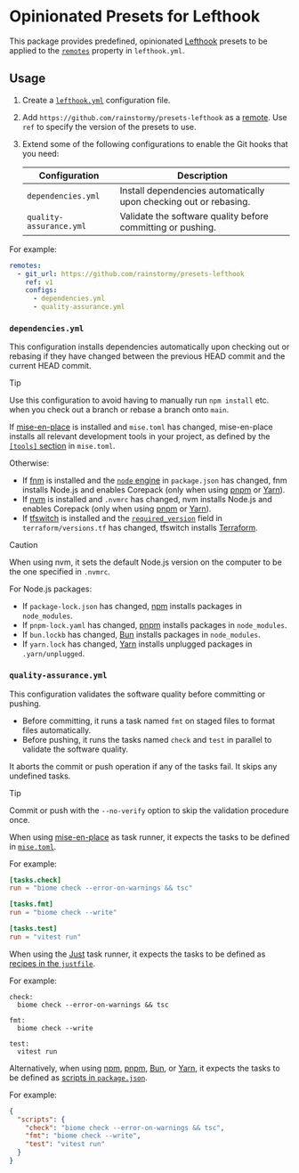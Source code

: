 # Opinionated Presets for Lefthook

This package provides predefined,
opinionated [Lefthook](https://github.com/evilmartians/lefthook) presets to be
applied to the [`remotes`](https://github.com/evilmartians/lefthook/blob/master/docs/configuration.md#remotes)
property in `lefthook.yml`.

## Usage
1. Create a [`lefthook.yml`](https://github.com/evilmartians/lefthook/blob/master/docs/configuration.md#config-file)
   configuration file.
2. Add `https://github.com/rainstormy/presets-lefthook` as
   a [remote](https://github.com/evilmartians/lefthook/blob/master/docs/configuration.md#remotes).
   Use `ref` to specify the version of the presets to use.
3. Extend some of the following configurations to enable the Git hooks that you
   need:

   | Configuration           | Description                                                       |
   |-------------------------|-------------------------------------------------------------------|
   | `dependencies.yml`      | Install dependencies automatically upon checking out or rebasing. |
   | `quality-assurance.yml` | Validate the software quality before committing or pushing.       |

For example:

```yaml
remotes:
  - git_url: https://github.com/rainstormy/presets-lefthook
    ref: v1
    configs:
      - dependencies.yml
      - quality-assurance.yml
```

### `dependencies.yml`
This configuration installs dependencies automatically upon checking out or
rebasing if they have changed between the previous HEAD commit and the current
HEAD commit.

> [!TIP]  
> Use this configuration to avoid having to manually run `npm install` etc. when
> you check out a branch or rebase a branch onto `main`.

If [mise-en-place](https://mise.jdx.dev) is installed and `mise.toml` has
changed, mise-en-place installs all relevant development tools in your project,
as defined by the [`[tools]` section](https://mise.jdx.dev/dev-tools) in
`mise.toml`.

Otherwise:
- If [fnm](https://github.com/Schniz/fnm) is installed and the
  [`node` engine](https://docs.npmjs.com/cli/v10/configuring-npm/package-json#engines)
  in `package.json` has changed, fnm installs Node.js and enables Corepack (only
  when using [pnpm](https://pnpm.io) or [Yarn](https://yarnpkg.com)).
- If [nvm](https://github.com/nvm-sh/nvm) is installed and `.nvmrc` has changed,
  nvm installs Node.js and enables Corepack (only when
  using [pnpm](https://pnpm.io) or [Yarn](https://yarnpkg.com)).
- If [tfswitch](https://tfswitch.warrensbox.com) is installed and the
  [`required_version`](https://developer.hashicorp.com/terraform/language/terraform#terraform-required_version)
  field in `terraform/versions.tf` has changed, tfswitch
  installs [Terraform](https://www.terraform.io).

> [!CAUTION]  
> When using nvm, it sets the default Node.js version on the computer to be the
> one specified in `.nvmrc`.

For Node.js packages:
- If `package-lock.json` has changed,
  [npm](https://nodejs.org/en/learn/getting-started/an-introduction-to-the-npm-package-manager)
  installs packages in `node_modules`.
- If `pnpm-lock.yaml` has changed, [pnpm](https://pnpm.io) installs packages in
  `node_modules`.
- If `bun.lockb` has changed, [Bun](https://bun.sh) installs packages in
  `node_modules`.
- If `yarn.lock` has changed, [Yarn](https://yarnpkg.com) installs unplugged
  packages in `.yarn/unplugged`.

### `quality-assurance.yml`
This configuration validates the software quality before committing or pushing.

- Before committing, it runs a task named `fmt` on staged files to format files
  automatically.
- Before pushing, it runs the tasks named `check` and `test` in parallel to
  validate the software quality.

It aborts the commit or push operation if any of the tasks fail. It skips any
undefined tasks.

> [!TIP]  
> Commit or push with the `--no-verify` option to skip the validation procedure
> once.

When using [mise-en-place](https://mise.jdx.dev) as task runner, it expects the
tasks to be defined
in [`mise.toml`](https://mise.jdx.dev/tasks/#tasks-in-mise-toml-files).

For example:
```toml
[tasks.check]
run = "biome check --error-on-warnings && tsc"

[tasks.fmt]
run = "biome check --write"

[tasks.test]
run = "vitest run"
```

When using the [Just](https://just.systems) task runner, it expects the tasks to
be defined as [recipes in the `justfile`](https://just.systems/man/en).

For example:
```just
check:
  biome check --error-on-warnings && tsc

fmt:
  biome check --write

test:
  vitest run
```

Alternatively, when
using [npm](https://nodejs.org/en/learn/getting-started/an-introduction-to-the-npm-package-manager),
[pnpm](https://pnpm.io), [Bun](https://bun.sh), or [Yarn](https://yarnpkg.com),
it expects the tasks to be defined as
[scripts in `package.json`](https://docs.npmjs.com/cli/v10/using-npm/scripts).

For example:
```json
{
  "scripts": {
    "check": "biome check --error-on-warnings && tsc",
    "fmt": "biome check --write",
    "test": "vitest run"
  }
}
```
